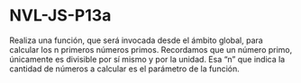 # NVL-JS-P13a
Realiza una función, que será invocada desde el ámbito global, para calcular los n primeros números primos. Recordamos que un número primo, únicamente es divisible por sí mismo y por la unidad. Esa “n” que indica la cantidad de números a calcular es el parámetro de la función.
